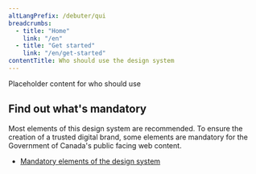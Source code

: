 ```yaml
---
altLangPrefix: /debuter/qui
breadcrumbs:
  - title: "Home"
    link: "/en"
  - title: "Get started"
    link: "/en/get-started"
contentTitle: Who should use the design system
---
```

<p>Placeholder content for who should use</p>

<section>
  <h2 id="mandatory">Find out what's mandatory</h2>
  <p>Most elements of this design system are recommended. To ensure the creation of a trusted digital brand, some elements are mandatory for the Government of Canada's public facing web content.</p>
  <ul>
  <li><a href="https://www.canada.ca/en/treasury-board-secretariat/services/government-communications/canada-content-information-architecture-specification/mandatory-elements.html">Mandatory elements of the design system</a></li>
  </ul>
</section>
